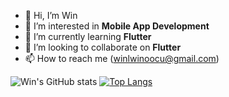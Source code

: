 - 👋 Hi, I’m Win
- 👀 I’m interested in **Mobile App Development**
- 🌱 I’m currently learning **Flutter**
- 💞️ I’m looking to collaborate on **Flutter**
- 📫 How to reach me (winlwinoocu@gmail.com)

![Win's GitHub stats](https://github-readme-stats.vercel.app/api?username=winhc&&show_icons=true&theme=tokyonight&count_private=true)
[![Top Langs](https://github-readme-stats.vercel.app/api/top-langs/?username=winhc&layout=compact&theme=tokyonight)](https://github.com/anuraghazra/github-readme-stats)

<!---
Win-Lwin-Oo/Win-Lwin-Oo is a ✨ special ✨ repository because its `README.md` (this file) appears on your GitHub profile.
You can click the Preview link to take a look at your changes.
--->
